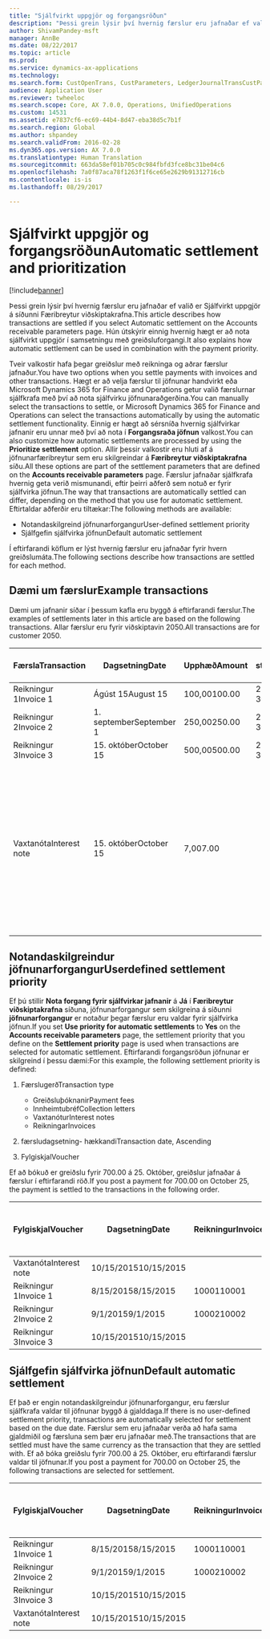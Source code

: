 ```yaml
---
title: "Sjálfvirkt uppgjör og forgangsröðun"
description: "Þessi grein lýsir því hvernig færslur eru jafnaðar ef valið er Sjálfvirkt uppgjör á síðunni Færibreytur viðskiptakrafna. Hún útskýrir einnig hvernig hægt er að nota sjálfvirkt uppgjör í samsetningu með greiðsluforgangi."
author: ShivamPandey-msft
manager: AnnBe
ms.date: 08/22/2017
ms.topic: article
ms.prod: 
ms.service: dynamics-ax-applications
ms.technology: 
ms.search.form: CustOpenTrans, CustParameters, LedgerJournalTransCustPaym
audience: Application User
ms.reviewer: twheeloc
ms.search.scope: Core, AX 7.0.0, Operations, UnifiedOperations
ms.custom: 14531
ms.assetid: e7837cf6-ec69-44b4-8d47-eba38d5c7b1f
ms.search.region: Global
ms.author: shpandey
ms.search.validFrom: 2016-02-28
ms.dyn365.ops.version: AX 7.0.0
ms.translationtype: Human Translation
ms.sourcegitcommit: 663da58ef01b705c0c984fbfd3fce8bc31be04c6
ms.openlocfilehash: 7a0f87aca78f1263f1f6ce65e2629b91312716cb
ms.contentlocale: is-is
ms.lasthandoff: 08/29/2017

---
```


# <a name="automatic-settlement-and-prioritization"></a><span data-ttu-id="63418-104">Sjálfvirkt uppgjör og forgangsröðun</span><span class="sxs-lookup"><span data-stu-id="63418-104">Automatic settlement and prioritization</span></span>

[!include[banner](../includes/banner.md)]


<span data-ttu-id="63418-105">Þessi grein lýsir því hvernig færslur eru jafnaðar ef valið er Sjálfvirkt uppgjör á síðunni Færibreytur viðskiptakrafna.</span><span class="sxs-lookup"><span data-stu-id="63418-105">This article describes how transactions are settled if you select Automatic settlement on the Accounts receivable parameters page.</span></span> <span data-ttu-id="63418-106">Hún útskýrir einnig hvernig hægt er að nota sjálfvirkt uppgjör í samsetningu með greiðsluforgangi.</span><span class="sxs-lookup"><span data-stu-id="63418-106">It also explains how automatic settlement can be used in combination with the payment priority.</span></span>

<span data-ttu-id="63418-107">Tveir valkostir hafa þegar greiðslur með reikninga og aðrar færslur jafnaður.</span><span class="sxs-lookup"><span data-stu-id="63418-107">You have two options when you settle payments with invoices and other transactions.</span></span> <span data-ttu-id="63418-108">Hægt er að velja færslur til jöfnunar handvirkt eða Microsoft Dynamics 365 for Finance and Operations getur valið færslurnar sjálfkrafa með því að nota sjálfvirku jöfnunaraðgerðina.</span><span class="sxs-lookup"><span data-stu-id="63418-108">You can manually select the transactions to settle, or Microsoft Dynamics 365 for Finance and Operations can select the transactions automatically by using the automatic settlement functionality.</span></span> <span data-ttu-id="63418-109">Einnig er hægt að sérsníða hvernig sjálfvirkar jafnanir eru unnar með því að nota í **Forgangsraða jöfnun** valkost.</span><span class="sxs-lookup"><span data-stu-id="63418-109">You can also customize how automatic settlements are processed by using the **Prioritize settlement** option.</span></span> <span data-ttu-id="63418-110">Allir þessir valkostir eru hluti af á jöfnunarfæribreytur sem eru skilgreindar á **Færibreytur viðskiptakrafna** síðu.</span><span class="sxs-lookup"><span data-stu-id="63418-110">All these options are part of the settlement parameters that are defined on the **Accounts receivable parameters** page.</span></span> <span data-ttu-id="63418-111">Færslur jafnaðar sjálfkrafa hvernig geta verið mismunandi, eftir þeirri aðferð sem notuð er fyrir sjálfvirka jöfnun.</span><span class="sxs-lookup"><span data-stu-id="63418-111">The way that transactions are automatically settled can differ, depending on the method that you use for automatic settlement.</span></span> <span data-ttu-id="63418-112">Eftirtaldar aðferðir eru tiltækar:</span><span class="sxs-lookup"><span data-stu-id="63418-112">The following methods are available:</span></span>

-   <span data-ttu-id="63418-113">Notandaskilgreind jöfnunarforgangur</span><span class="sxs-lookup"><span data-stu-id="63418-113">User-defined settlement priority</span></span>
-   <span data-ttu-id="63418-114">Sjálfgefin sjálfvirka jöfnun</span><span class="sxs-lookup"><span data-stu-id="63418-114">Default automatic settlement</span></span>

<span data-ttu-id="63418-115">Í eftirfarandi köflum er lýst hvernig færslur eru jafnaðar fyrir hvern greiðslumáta.</span><span class="sxs-lookup"><span data-stu-id="63418-115">The following sections describe how transactions are settled for each method.</span></span>

## <a name="example-transactions"></a><span data-ttu-id="63418-116">Dæmi um færslur</span><span class="sxs-lookup"><span data-stu-id="63418-116">Example transactions</span></span>
<span data-ttu-id="63418-117">Dæmi um jafnanir síðar í þessum kafla eru byggð á eftirfarandi færslur.</span><span class="sxs-lookup"><span data-stu-id="63418-117">The examples of settlements later in this article are based on the following transactions.</span></span> <span data-ttu-id="63418-118">Allar færslur eru fyrir viðskiptavin 2050.</span><span class="sxs-lookup"><span data-stu-id="63418-118">All transactions are for customer 2050.</span></span>

| <span data-ttu-id="63418-119">Færsla</span><span class="sxs-lookup"><span data-stu-id="63418-119">Transaction</span></span>   | <span data-ttu-id="63418-120">Dagsetning</span><span class="sxs-lookup"><span data-stu-id="63418-120">Date</span></span>        | <span data-ttu-id="63418-121">Upphæð</span><span class="sxs-lookup"><span data-stu-id="63418-121">Amount</span></span> | <span data-ttu-id="63418-122">Skilmálar staðgreiðsluafsláttar</span><span class="sxs-lookup"><span data-stu-id="63418-122">Cash discount terms</span></span> | <span data-ttu-id="63418-123">Dagsetning staðgreiðsluafsláttar</span><span class="sxs-lookup"><span data-stu-id="63418-123">Cash discount date</span></span> | <span data-ttu-id="63418-124">Athugasemdir</span><span class="sxs-lookup"><span data-stu-id="63418-124">Comments</span></span>                                                                                                                                                                                      |
|---------------|-------------|--------|---------------------|--------------------|-----------------------------------------------------------------------------------------------------------------------------------------------------------------------------------------------|
| <span data-ttu-id="63418-125">Reikningur 1</span><span class="sxs-lookup"><span data-stu-id="63418-125">Invoice 1</span></span>     | <span data-ttu-id="63418-126">Ágúst 15</span><span class="sxs-lookup"><span data-stu-id="63418-126">August 15</span></span>   | <span data-ttu-id="63418-127">100,00</span><span class="sxs-lookup"><span data-stu-id="63418-127">100.00</span></span> | <span data-ttu-id="63418-128">2%14, Net 30</span><span class="sxs-lookup"><span data-stu-id="63418-128">2%14, Net 30</span></span>        | <span data-ttu-id="63418-129">Ágúst 29</span><span class="sxs-lookup"><span data-stu-id="63418-129">August 29</span></span>          |                                                                                                                                                                                               |
| <span data-ttu-id="63418-130">Reikningur 2</span><span class="sxs-lookup"><span data-stu-id="63418-130">Invoice 2</span></span>     | <span data-ttu-id="63418-131">1. september</span><span class="sxs-lookup"><span data-stu-id="63418-131">September 1</span></span> | <span data-ttu-id="63418-132">250,00</span><span class="sxs-lookup"><span data-stu-id="63418-132">250.00</span></span> | <span data-ttu-id="63418-133">2%14, Net 30</span><span class="sxs-lookup"><span data-stu-id="63418-133">2%14, Net 30</span></span>        | <span data-ttu-id="63418-134">15. september</span><span class="sxs-lookup"><span data-stu-id="63418-134">September 15</span></span>       |                                                                                                                                                                                               |
| <span data-ttu-id="63418-135">Reikningur 3</span><span class="sxs-lookup"><span data-stu-id="63418-135">Invoice 3</span></span>     | <span data-ttu-id="63418-136">15. október</span><span class="sxs-lookup"><span data-stu-id="63418-136">October 15</span></span>  | <span data-ttu-id="63418-137">500,00</span><span class="sxs-lookup"><span data-stu-id="63418-137">500.00</span></span> | <span data-ttu-id="63418-138">2% 14/Net 30</span><span class="sxs-lookup"><span data-stu-id="63418-138">2% 14/Net 30</span></span>        | <span data-ttu-id="63418-139">29. október</span><span class="sxs-lookup"><span data-stu-id="63418-139">October 29</span></span>         |                                                                                                                                                                                               |
| <span data-ttu-id="63418-140">Vaxtanóta</span><span class="sxs-lookup"><span data-stu-id="63418-140">Interest note</span></span> | <span data-ttu-id="63418-141">15. október</span><span class="sxs-lookup"><span data-stu-id="63418-141">October 15</span></span>  | <span data-ttu-id="63418-142">7,00</span><span class="sxs-lookup"><span data-stu-id="63418-142">7.00</span></span>   |                     |                    | <span data-ttu-id="63418-143">Þessi vaxtanóta er fyrir reikning 1 og 2.</span><span class="sxs-lookup"><span data-stu-id="63418-143">This interest note is for invoice 1 and invoice 2.</span></span> <span data-ttu-id="63418-144">Upphæðin er reiknuð sem vextir 2 prósent á upphæðir sem eru 30 eða fleiri daga fram yfir gjalddaga.</span><span class="sxs-lookup"><span data-stu-id="63418-144">The amount is calculated as 2-percent interest on amounts that are 30 or more days past due.</span></span> <span data-ttu-id="63418-145">Til dæmis, 0.02 × (100.00 + 250.00) = 7.00.</span><span class="sxs-lookup"><span data-stu-id="63418-145">For example, 0.02 × (100.00 + 250.00) = 7.00.</span></span> |

## <a name="userdefined-settlement-priority"></a><span data-ttu-id="63418-146">Notandaskilgreindur jöfnunarforgangur</span><span class="sxs-lookup"><span data-stu-id="63418-146">Userdefined settlement priority</span></span>
<span data-ttu-id="63418-147">Ef þú stillir **Nota forgang fyrir sjálfvirkar jafnanir** á **Já** í **Færibreytur viðskiptakrafna** síðuna, jöfnunarforgangur sem skilgreina á síðunni **jöfnunarforgangur** er notaður þegar færslur eru valdar fyrir sjálfvirka jöfnun.</span><span class="sxs-lookup"><span data-stu-id="63418-147">If you set **Use priority for automatic settlements** to **Yes** on the **Accounts receivable parameters** page, the settlement priority that you define on the **Settlement priority** page is used when transactions are selected for automatic settlement.</span></span> <span data-ttu-id="63418-148">Eftirfarandi forgangsröðun jöfnunar er skilgreind í þessu dæmi:</span><span class="sxs-lookup"><span data-stu-id="63418-148">For this example, the following settlement priority is defined:</span></span>

1.  <span data-ttu-id="63418-149">Færslugerð</span><span class="sxs-lookup"><span data-stu-id="63418-149">Transaction type</span></span>
    -   <span data-ttu-id="63418-150">Greiðsluþóknanir</span><span class="sxs-lookup"><span data-stu-id="63418-150">Payment fees</span></span>
    -   <span data-ttu-id="63418-151">Innheimtubréf</span><span class="sxs-lookup"><span data-stu-id="63418-151">Collection letters</span></span>
    -   <span data-ttu-id="63418-152">Vaxtanótur</span><span class="sxs-lookup"><span data-stu-id="63418-152">Interest notes</span></span>
    -   <span data-ttu-id="63418-153">Reikningar</span><span class="sxs-lookup"><span data-stu-id="63418-153">Invoices</span></span>

2.  <span data-ttu-id="63418-154">færsludagsetning- hækkandi</span><span class="sxs-lookup"><span data-stu-id="63418-154">Transaction date, Ascending</span></span>
3.  <span data-ttu-id="63418-155">Fylgiskjal</span><span class="sxs-lookup"><span data-stu-id="63418-155">Voucher</span></span>

<span data-ttu-id="63418-156">Ef að bókuð er greiðslu fyrir 700.00 á 25. Október, greiðslur jafnaðar á færslur í eftirfarandi röð.</span><span class="sxs-lookup"><span data-stu-id="63418-156">If you post a payment for 700.00 on October 25, the payment is settled to the transactions in the following order.</span></span>

| <span data-ttu-id="63418-157">Fylgiskjal</span><span class="sxs-lookup"><span data-stu-id="63418-157">Voucher</span></span>       | <span data-ttu-id="63418-158">Dagsetning</span><span class="sxs-lookup"><span data-stu-id="63418-158">Date</span></span>       | <span data-ttu-id="63418-159">Reikningur</span><span class="sxs-lookup"><span data-stu-id="63418-159">Invoice</span></span> | <span data-ttu-id="63418-160">Upphæð í gjaldmiðli færslu</span><span class="sxs-lookup"><span data-stu-id="63418-160">Amount in transaction currency</span></span> | <span data-ttu-id="63418-161">Upphæð til jöfnunar</span><span class="sxs-lookup"><span data-stu-id="63418-161">Amount to settle</span></span> | <span data-ttu-id="63418-162">Staða</span><span class="sxs-lookup"><span data-stu-id="63418-162">Balance</span></span> | <span data-ttu-id="63418-163">Gjaldmiðill</span><span class="sxs-lookup"><span data-stu-id="63418-163">Currency</span></span> |
|---------------|------------|---------|--------------------------------|------------------|---------|----------|
| <span data-ttu-id="63418-164">Vaxtanóta</span><span class="sxs-lookup"><span data-stu-id="63418-164">Interest note</span></span> | <span data-ttu-id="63418-165">10/15/2015</span><span class="sxs-lookup"><span data-stu-id="63418-165">10/15/2015</span></span> |         | <span data-ttu-id="63418-166">7,00</span><span class="sxs-lookup"><span data-stu-id="63418-166">7.00</span></span>                           | <span data-ttu-id="63418-167">7,00</span><span class="sxs-lookup"><span data-stu-id="63418-167">7.00</span></span>             | <span data-ttu-id="63418-168">0,00</span><span class="sxs-lookup"><span data-stu-id="63418-168">0.00</span></span>    | <span data-ttu-id="63418-169">USD</span><span class="sxs-lookup"><span data-stu-id="63418-169">USD</span></span>      |
| <span data-ttu-id="63418-170">Reikningur 1</span><span class="sxs-lookup"><span data-stu-id="63418-170">Invoice 1</span></span>     | <span data-ttu-id="63418-171">8/15/2015</span><span class="sxs-lookup"><span data-stu-id="63418-171">8/15/2015</span></span>  | <span data-ttu-id="63418-172">10001</span><span class="sxs-lookup"><span data-stu-id="63418-172">10001</span></span>   | <span data-ttu-id="63418-173">100,00</span><span class="sxs-lookup"><span data-stu-id="63418-173">100.00</span></span>                         | <span data-ttu-id="63418-174">100,00</span><span class="sxs-lookup"><span data-stu-id="63418-174">100.00</span></span>           | <span data-ttu-id="63418-175">0,00</span><span class="sxs-lookup"><span data-stu-id="63418-175">0.00</span></span>    | <span data-ttu-id="63418-176">USD</span><span class="sxs-lookup"><span data-stu-id="63418-176">USD</span></span>      |
| <span data-ttu-id="63418-177">Reikningur 2</span><span class="sxs-lookup"><span data-stu-id="63418-177">Invoice 2</span></span>     | <span data-ttu-id="63418-178">9/1/2015</span><span class="sxs-lookup"><span data-stu-id="63418-178">9/1/2015</span></span>   | <span data-ttu-id="63418-179">10002</span><span class="sxs-lookup"><span data-stu-id="63418-179">10002</span></span>   | <span data-ttu-id="63418-180">250,00</span><span class="sxs-lookup"><span data-stu-id="63418-180">250.00</span></span>                         | <span data-ttu-id="63418-181">250,00</span><span class="sxs-lookup"><span data-stu-id="63418-181">250.00</span></span>           | <span data-ttu-id="63418-182">0,00</span><span class="sxs-lookup"><span data-stu-id="63418-182">0.00</span></span>    | <span data-ttu-id="63418-183">USD</span><span class="sxs-lookup"><span data-stu-id="63418-183">USD</span></span>      |
| <span data-ttu-id="63418-184">Reikningur 3</span><span class="sxs-lookup"><span data-stu-id="63418-184">Invoice 3</span></span>     | <span data-ttu-id="63418-185">10/15/2015</span><span class="sxs-lookup"><span data-stu-id="63418-185">10/15/2015</span></span> |         | <span data-ttu-id="63418-186">500,00</span><span class="sxs-lookup"><span data-stu-id="63418-186">500.00</span></span>                         | <span data-ttu-id="63418-187">343,00</span><span class="sxs-lookup"><span data-stu-id="63418-187">343.00</span></span>           | <span data-ttu-id="63418-188">157.00</span><span class="sxs-lookup"><span data-stu-id="63418-188">157.00</span></span>  | <span data-ttu-id="63418-189">USD</span><span class="sxs-lookup"><span data-stu-id="63418-189">USD</span></span>      |

## <a name="default-automatic-settlement"></a><span data-ttu-id="63418-190">Sjálfgefin sjálfvirka jöfnun</span><span class="sxs-lookup"><span data-stu-id="63418-190">Default automatic settlement</span></span>
<span data-ttu-id="63418-191">Ef það er engin notandaskilgreindur jöfnunarforgangur, eru færslur sjálfkrafa valdar til jöfnunar byggð á gjalddaga.</span><span class="sxs-lookup"><span data-stu-id="63418-191">If there is no user-defined settlement priority, transactions are automatically selected for settlement based on the due date.</span></span> <span data-ttu-id="63418-192">Færslur sem eru jafnaðar verða að hafa sama gjaldmiðil og færsluna sem þær eru jafnaðar með.</span><span class="sxs-lookup"><span data-stu-id="63418-192">The transactions that are settled must have the same currency as the transaction that they are settled with.</span></span> <span data-ttu-id="63418-193">Ef að bóka greiðslu fyrir 700.00 á 25. Október, eru eftirfarandi færslur valdar til jöfnunar.</span><span class="sxs-lookup"><span data-stu-id="63418-193">If you post a payment for 700.00 on October 25, the following transactions are selected for settlement.</span></span>

| <span data-ttu-id="63418-194">Fylgiskjal</span><span class="sxs-lookup"><span data-stu-id="63418-194">Voucher</span></span>       | <span data-ttu-id="63418-195">Dagsetning</span><span class="sxs-lookup"><span data-stu-id="63418-195">Date</span></span>       | <span data-ttu-id="63418-196">Reikningur</span><span class="sxs-lookup"><span data-stu-id="63418-196">Invoice</span></span> | <span data-ttu-id="63418-197">Upphæð í gjaldmiðli færslu</span><span class="sxs-lookup"><span data-stu-id="63418-197">Amount in transaction currency</span></span> | <span data-ttu-id="63418-198">Upphæð til jöfnunar</span><span class="sxs-lookup"><span data-stu-id="63418-198">Amount to settle</span></span> | <span data-ttu-id="63418-199">Staða</span><span class="sxs-lookup"><span data-stu-id="63418-199">Balance</span></span> | <span data-ttu-id="63418-200">Gjaldmiðill</span><span class="sxs-lookup"><span data-stu-id="63418-200">Currency</span></span> |
|---------------|------------|---------|--------------------------------|------------------|---------|----------|
| <span data-ttu-id="63418-201">Reikningur 1</span><span class="sxs-lookup"><span data-stu-id="63418-201">Invoice 1</span></span>     | <span data-ttu-id="63418-202">8/15/2015</span><span class="sxs-lookup"><span data-stu-id="63418-202">8/15/2015</span></span>  | <span data-ttu-id="63418-203">10001</span><span class="sxs-lookup"><span data-stu-id="63418-203">10001</span></span>   | <span data-ttu-id="63418-204">100,00</span><span class="sxs-lookup"><span data-stu-id="63418-204">100.00</span></span>                         | <span data-ttu-id="63418-205">100,00</span><span class="sxs-lookup"><span data-stu-id="63418-205">100.00</span></span>           | <span data-ttu-id="63418-206">0,00</span><span class="sxs-lookup"><span data-stu-id="63418-206">0.00</span></span>    | <span data-ttu-id="63418-207">USD</span><span class="sxs-lookup"><span data-stu-id="63418-207">USD</span></span>      |
| <span data-ttu-id="63418-208">Reikningur 2</span><span class="sxs-lookup"><span data-stu-id="63418-208">Invoice 2</span></span>     | <span data-ttu-id="63418-209">9/1/2015</span><span class="sxs-lookup"><span data-stu-id="63418-209">9/1/2015</span></span>   | <span data-ttu-id="63418-210">10002</span><span class="sxs-lookup"><span data-stu-id="63418-210">10002</span></span>   | <span data-ttu-id="63418-211">250,00</span><span class="sxs-lookup"><span data-stu-id="63418-211">250.00</span></span>                         | <span data-ttu-id="63418-212">250,00</span><span class="sxs-lookup"><span data-stu-id="63418-212">250.00</span></span>           | <span data-ttu-id="63418-213">0,00</span><span class="sxs-lookup"><span data-stu-id="63418-213">0.00</span></span>    | <span data-ttu-id="63418-214">USD</span><span class="sxs-lookup"><span data-stu-id="63418-214">USD</span></span>      |
| <span data-ttu-id="63418-215">Reikningur 3</span><span class="sxs-lookup"><span data-stu-id="63418-215">Invoice 3</span></span>     | <span data-ttu-id="63418-216">10/15/2015</span><span class="sxs-lookup"><span data-stu-id="63418-216">10/15/2015</span></span> |         | <span data-ttu-id="63418-217">500,00</span><span class="sxs-lookup"><span data-stu-id="63418-217">500.00</span></span>                         | <span data-ttu-id="63418-218">350.00</span><span class="sxs-lookup"><span data-stu-id="63418-218">350.00</span></span>           | <span data-ttu-id="63418-219">150,00</span><span class="sxs-lookup"><span data-stu-id="63418-219">150.00</span></span>  | <span data-ttu-id="63418-220">USD</span><span class="sxs-lookup"><span data-stu-id="63418-220">USD</span></span>      |
| <span data-ttu-id="63418-221">Vaxtanóta</span><span class="sxs-lookup"><span data-stu-id="63418-221">Interest note</span></span> | <span data-ttu-id="63418-222">10/15/2015</span><span class="sxs-lookup"><span data-stu-id="63418-222">10/15/2015</span></span> |         | <span data-ttu-id="63418-223">7,00</span><span class="sxs-lookup"><span data-stu-id="63418-223">7.00</span></span>                           | <span data-ttu-id="63418-224">0,00</span><span class="sxs-lookup"><span data-stu-id="63418-224">0.00</span></span>             | <span data-ttu-id="63418-225">0,00</span><span class="sxs-lookup"><span data-stu-id="63418-225">0.00</span></span>    | <span data-ttu-id="63418-226">USD</span><span class="sxs-lookup"><span data-stu-id="63418-226">USD</span></span>      |






